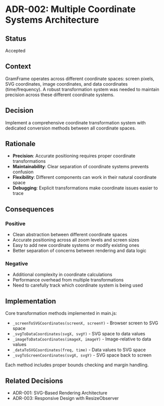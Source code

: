 # ADR-002: Multiple Coordinate Systems Architecture

## Status
Accepted

## Context
GramFrame operates across different coordinate spaces: screen pixels, SVG coordinates, image coordinates, and data coordinates (time/frequency). A robust transformation system was needed to maintain precision across these different coordinate systems.

## Decision
Implement a comprehensive coordinate transformation system with dedicated conversion methods between all coordinate spaces.

## Rationale
- **Precision**: Accurate positioning requires proper coordinate transformations
- **Maintainability**: Clear separation of coordinate systems prevents confusion
- **Flexibility**: Different components can work in their natural coordinate space
- **Debugging**: Explicit transformations make coordinate issues easier to trace

## Consequences
### Positive
- Clean abstraction between different coordinate spaces
- Accurate positioning across all zoom levels and screen sizes
- Easy to add new coordinate systems or modify existing ones
- Better separation of concerns between rendering and data logic

### Negative
- Additional complexity in coordinate calculations
- Performance overhead from multiple transformations
- Need to carefully track which coordinate system is being used

## Implementation
Core transformation methods implemented in main.js:
- `_screenToSVGCoordinates(screenX, screenY)` - Browser screen to SVG space
- `_svgToDataCoordinates(svgX, svgY)` - SVG space to data values
- `_imageToDataCoordinates(imageX, imageY)` - Image-relative to data values  
- `_dataToSVGCoordinates(freq, time)` - Data values to SVG space
- `_svgToScreenCoordinates(svgX, svgY)` - SVG space back to screen

Each method includes proper bounds checking and margin handling.

## Related Decisions
- ADR-001: SVG-Based Rendering Architecture
- ADR-003: Responsive Design with ResizeObserver